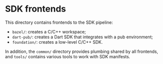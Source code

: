 SDK frontends
=============

This directory contains frontends to the SDK pipeline:
- `bazel/`: creates a C/C++ workspace;
- `dart-pub/`: creates a Dart SDK that integrates with a pub environment;
- `foundation/`: creates a low-level C/C++ SDK.

In addition, the `common/` directory provides plumbing shared by all frontends,
and `tools/` contains various tools to work with SDK manifests.
